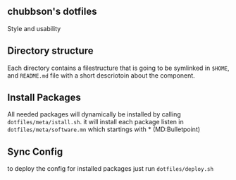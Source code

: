 chubbson's dotfiles
-------------------

Style and usability

Directory structure 
-------------------

Each directory contains a filestructure that is going to be symlinked 
in `$HOME`, and `README.md` file with a short descriotoin about the 
component. 

Install Packages
----------------

All needed packages will dynamically be installed by 
calling `dotfiles/meta/istall.sh`. it will install each 
package listen in `dotfiles/meta/software.mn` which 
startings with * (MD:Bulletpoint)

Sync Config
----------

to deploy the config for installed packages just run 
`dotfiles/deploy.sh`
